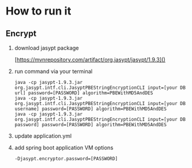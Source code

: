 # How to run it

## Encrypt

1. download jasypt package

   [https://mvnrepository.com/artifact/org.jasypt/jasypt/1.9.3]()
2. run command via your terminal

   ```
   java -cp jasypt-1.9.3.jar org.jasypt.intf.cli.JasyptPBEStringEncryptionCLI input=[your DB url] password=[PASSWORD] algorithm=PBEWithMD5AndDES
   java -cp jasypt-1.9.3.jar org.jasypt.intf.cli.JasyptPBEStringEncryptionCLI input=[your DB username] password=[PASSWORD] algorithm=PBEWithMD5AndDES
   java -cp jasypt-1.9.3.jar org.jasypt.intf.cli.JasyptPBEStringEncryptionCLI input=[your DB password] password=[PASSWORD] algorithm=PBEWithMD5AndDES
   ```
3. update application.yml
4. add spring boot application VM options

   ```
   -Djasypt.encryptor.password=[PASSWORD]
   ```
